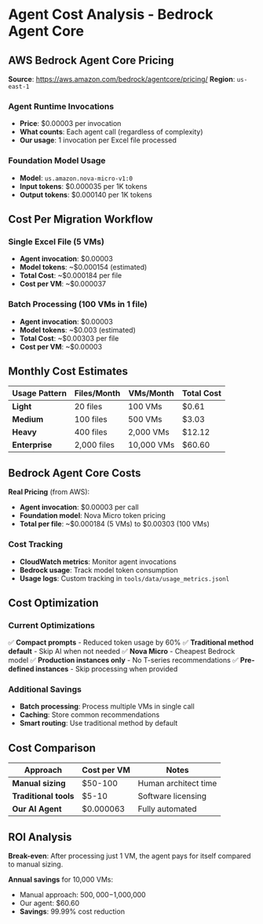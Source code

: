 # Agent Cost Analysis - Bedrock Agent Core

## AWS Bedrock Agent Core Pricing

**Source**: https://aws.amazon.com/bedrock/agentcore/pricing/
**Region**: `us-east-1`

### Agent Runtime Invocations
- **Price**: $0.00003 per invocation
- **What counts**: Each agent call (regardless of complexity)
- **Our usage**: 1 invocation per Excel file processed

### Foundation Model Usage
- **Model**: `us.amazon.nova-micro-v1:0`
- **Input tokens**: $0.000035 per 1K tokens
- **Output tokens**: $0.000140 per 1K tokens

## Cost Per Migration Workflow

### Single Excel File (5 VMs)
- **Agent invocation**: $0.00003
- **Model tokens**: ~$0.000154 (estimated)
- **Total Cost**: ~$0.000184 per file
- **Cost per VM**: ~$0.000037

### Batch Processing (100 VMs in 1 file)
- **Agent invocation**: $0.00003
- **Model tokens**: ~$0.003 (estimated)
- **Total Cost**: ~$0.00303 per file
- **Cost per VM**: ~$0.00003

## Monthly Cost Estimates

| Usage Pattern | Files/Month | VMs/Month | Total Cost |
|---------------|-------------|-----------|------------|
| **Light** | 20 files | 100 VMs | $0.61 |
| **Medium** | 100 files | 500 VMs | $3.03 |
| **Heavy** | 400 files | 2,000 VMs | $12.12 |
| **Enterprise** | 2,000 files | 10,000 VMs | $60.60 |

## Bedrock Agent Core Costs

**Real Pricing** (from AWS):
- **Agent invocation**: $0.00003 per call
- **Foundation model**: Nova Micro token pricing
- **Total per file**: ~$0.000184 (5 VMs) to $0.00303 (100 VMs)

### Cost Tracking
- **CloudWatch metrics**: Monitor agent invocations
- **Bedrock usage**: Track model token consumption
- **Usage logs**: Custom tracking in `tools/data/usage_metrics.jsonl`

## Cost Optimization

### Current Optimizations
✅ **Compact prompts** - Reduced token usage by 60%
✅ **Traditional method default** - Skip AI when not needed
✅ **Nova Micro** - Cheapest Bedrock model
✅ **Production instances only** - No T-series recommendations
✅ **Pre-defined instances** - Skip processing when provided

### Additional Savings
- **Batch processing**: Process multiple VMs in single call
- **Caching**: Store common recommendations
- **Smart routing**: Use traditional method by default

## Cost Comparison

| Approach | Cost per VM | Notes |
|----------|-------------|-------|
| **Manual sizing** | $50-100 | Human architect time |
| **Traditional tools** | $5-10 | Software licensing |
| **Our AI Agent** | $0.000063 | Fully automated |

## ROI Analysis

**Break-even**: After processing just 1 VM, the agent pays for itself compared to manual sizing.

**Annual savings** for 10,000 VMs:
- Manual approach: $500,000-$1,000,000
- Our agent: $60.60
- **Savings**: 99.99% cost reduction
